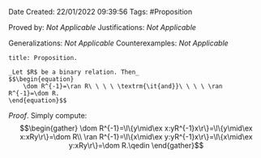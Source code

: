 <div class="topSpace"></div>

Date Created: 22/01/2022 09:39:56
Tags: #Proposition

Proved by: _Not Applicable_
Justifications: _Not Applicable_

Generalizations: _Not Applicable_
Counterexamples: _Not Applicable_

``` ad-Proposition
title: Proposition.

_Let $R$ be a binary relation. Then_
$$\begin{equation}
    \dom R^{-1}=\ran R\ \ \ \ \textrm{\it{and}}\ \ \ \ \ran R^{-1}=\dom R.
\end{equation}$$

```

_Proof_. Simply compute:
$$\begin{gather}
    \dom R^{-1}=\l\{y\mid\ex x:yR^{-1}x\r\}=\l\{y\mid\ex x:xRy\r\}=\dom R\\
    \ran R^{-1}=\l\{x\mid\ex y:yR^{-1}x\r\}=\l\{x\mid\ex y:xRy\r\}=\dom R.\qedin
\end{gather}$$
